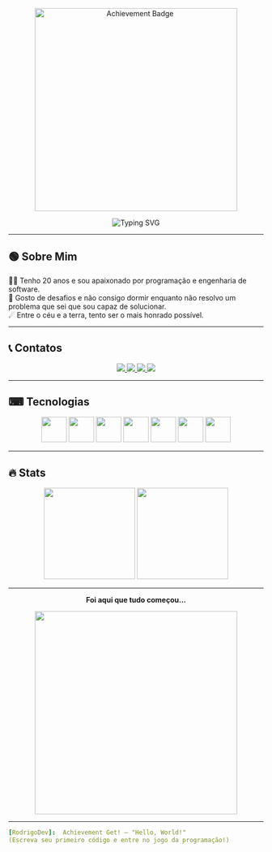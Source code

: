 <!-- Achievement do Minecraft no topo (Agora com Bloco de Terra) -->
<p align="center">
  <img src="https://minecraftskinstealer.com/achievement/1/Achievement%20Get!/Rodrigo%20Dev" alt="Achievement Badge" width="400">
</p>

<!-- Animação digitando estilo terminal -->
<p align="center">
  <img src="https://readme-typing-svg.herokuapp.com?font=Fira+Code&size=22&pause=1000&color=00FF00&center=true&vCenter=true&width=500&lines=Fullstack+Developer;Apaixonado+por+tecnologia;Criando+o+imposs%C3%ADvel!" alt="Typing SVG">
</p>

---

## 🟢 Sobre Mim  
👨‍💻 Tenho 20 anos e sou apaixonado por programação e engenharia de software.  
🚀 Gosto de desafios e não consigo dormir enquanto não resolvo um problema que sei que sou capaz de solucionar.  
☄ Entre o céu e a terra, tento ser o mais honrado possível.  

---

## 📞 Contatos  

<section align="center">
  <!-- LinkedIn -->
  <a href="https://www.linkedin.com/in/rodrigo-sobral1227/" target="_blank">
    <img src="https://img.shields.io/badge/LinkedIn-Rodrigo%20Sobral-0077B5?style=for-the-badge&logo=linkedin&logoColor=white">
  </a>

  <!-- Instagram -->
  <a href="https://www.instagram.com/rodrigo.freecss/" target="_blank">
    <img src="https://img.shields.io/badge/Instagram-rodrigo.freecss-E4405F?style=for-the-badge&logo=instagram&logoColor=white">
  </a>

  <!-- WhatsApp -->
  <a href="https://wa.me/5524992257466" target="_blank">
    <img src="https://img.shields.io/badge/WhatsApp-Rodrigo%20Dev-25D366?style=for-the-badge&logo=whatsapp&logoColor=white">
  </a>

  <!-- Discord -->
  <a href="https://discord.com/" target="_blank">
    <img src="https://img.shields.io/badge/Discord-AKKUN%238932-5865F2?style=for-the-badge&logo=discord&logoColor=white">
  </a>
</section>

---

## ⌨ Tecnologias  
<div align="center">
  <img src="https://cdn.jsdelivr.net/gh/devicons/devicon/icons/javascript/javascript-original.svg" width="50" height="50"/>
  <img src="https://cdn.jsdelivr.net/gh/devicons/devicon/icons/python/python-original.svg" width="50" height="50"/>
  <img src="https://cdn.jsdelivr.net/gh/devicons/devicon/icons/nodejs/nodejs-original.svg" width="50" height="50"/>
  <img src="https://cdn.jsdelivr.net/gh/devicons/devicon/icons/html5/html5-original.svg" width="50" height="50"/>
  <img src="https://cdn.jsdelivr.net/gh/devicons/devicon/icons/css3/css3-original.svg" width="50" height="50"/>
  <img src="https://cdn.jsdelivr.net/gh/devicons/devicon/icons/react/react-original.svg" width="50" height="50"/>
  <img src="https://cdn.jsdelivr.net/gh/devicons/devicon/icons/mysql/mysql-original.svg" width="50" height="50"/>
</div>

---

## 🔥 Stats  

<div align="center">
  <img height="180em" src="https://github-readme-stats.vercel.app/api?username=RodrigoDev1227&show_icons=true&theme=dark">
  <img height="180em" src="https://github-readme-stats.vercel.app/api/top-langs/?username=RodrigoDev1227&layout=compact&langs_count=6&theme=dark">
</div>

---

<!-- Piada e GIF sobre o início da jornada como Dev -->
<p align="center">
  <strong>Foi aqui que tudo começou... </strong>
</p>

<p align="center">
  <img src="https://i.pinimg.com/originals/70/b9/3e/70b93e2a18e924435a7903bbf5baaa81.gif" width="400">
</p>

---

  

```yaml
[RodrigoDev]:  Achievement Get! – "Hello, World!"
(Escreva seu primeiro código e entre no jogo da programação!)
